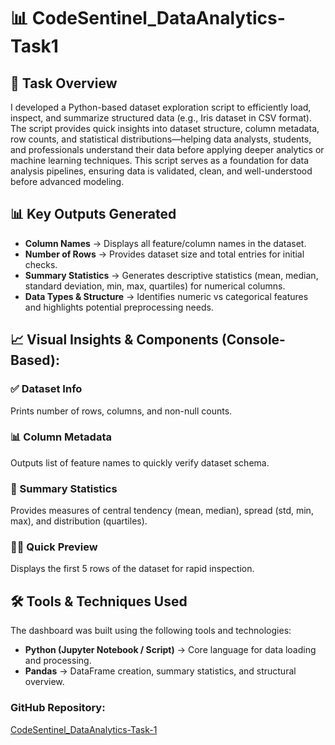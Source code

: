 # 📊 CodeSentinel_DataAnalytics-Task1

## 🧠 Task Overview
I developed a Python-based dataset exploration script to efficiently load, inspect, and summarize structured data (e.g., Iris dataset in CSV format). The script provides quick insights into dataset structure, column metadata, row counts, and statistical distributions—helping data analysts, students, and professionals understand their data before applying deeper analytics or machine learning techniques.
This script serves as a foundation for data analysis pipelines, ensuring data is validated, clean, and well-understood before advanced modeling.

## 📊 Key Outputs Generated

- **Column Names** → Displays all feature/column names in the dataset.
- **Number of Rows** → Provides dataset size and total entries for initial checks.
- **Summary Statistics** → Generates descriptive statistics (mean, median, standard deviation, min, max, quartiles) for numerical columns.
- **Data Types & Structure** → Identifies numeric vs categorical features and highlights potential preprocessing needs.

## 📈 Visual Insights & Components (Console-Based):

### ✅ Dataset Info
Prints number of rows, columns, and non-null counts.

### 📊 Column Metadata
Outputs list of feature names to quickly verify dataset schema.

### 📌 Summary Statistics
Provides measures of central tendency (mean, median), spread (std, min, max), and distribution (quartiles).

### 🧑‍💻 Quick Preview
Displays the first 5 rows of the dataset for rapid inspection.

## 🛠 Tools & Techniques Used

The dashboard was built using the following tools and technologies:

- **Python (Jupyter Notebook / Script)** → Core language for data loading and processing.
- **Pandas** → DataFrame creation, summary statistics, and structural overview.

### GitHub Repository:
[CodeSentinel_DataAnalytics-Task-1](https://github.com/Alina-Sher/CodeSentinel_DataAnalytics-Task-1)
